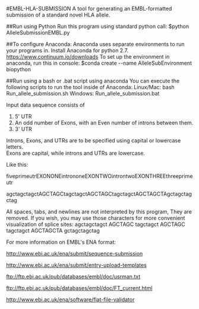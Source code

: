 #EMBL-HLA-SUBMISSION
A tool for generating an EMBL-formatted submission of a standard novel HLA allele. 

##Run using Python
Run this program using standard python call:
$python AlleleSubmissionEMBL.py

##To configure Anaconda:
Anaconda uses separate environments to run your programs in.
Install Anaconda for python 2.7.
https://www.continuum.io/downloads
To set up the environment in anaconda, run this in console:
$conda create --name AlleleSubEnvironment biopython

##Run using a bash or .bat script using anaconda
You can execute the following scripts to run the tool inside of Anaconda:
Linux/Mac:
bash Run_allele_submission.sh
Windows:
Run_allele_submission.bat

Input data sequence consists of 
1) 5' UTR 
2) An odd number of Exons, with an Even number of introns between them.  
3) 3' UTR

Introns, Exons, and UTRs are to be specified using capital or lowercase letters.  
Exons are capital, while introns and UTRs are lowercase.

Like this:

fiveprimeutrEXONONEintrononeEXONTWOintrontwoEXONTHREEthreeprimeutr

agctagctagctAGCTAGCtagctagctAGCTAGCtagctagctAGCTAGCTAgctagctagctag

All spaces, tabs, and newlines are not interpreted by this program,  They are removed.
If you wish, you may use those characters for more convenient visualization of splice sites:
agctagctagct
AGCTAGC
tagctagct
AGCTAGC
tagctagct
AGCTAGCTA
gctagctagctag

For more information on EMBL's ENA format:

http://www.ebi.ac.uk/ena/submit/sequence-submission

http://www.ebi.ac.uk/ena/submit/entry-upload-templates

ftp://ftp.ebi.ac.uk/pub/databases/embl/doc/usrman.txt

ftp://ftp.ebi.ac.uk/pub/databases/embl/doc/FT_current.html

http://www.ebi.ac.uk/ena/software/flat-file-validator
